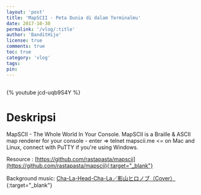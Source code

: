 ```yaml
---
layout: 'post'
title: 'MapSCII - Peta Dunia di dalam Terminalmu'
date: 2017-10-30
permalink: '/vlog/:title'
author: 'BanditHijo'
license: true
comments: true
toc: true
category: 'vlog'
tags:
pin:
---
```


<div style="margin-top:30px;"></div>

{% youtube jcd-uqb9S4Y %}

# Deskripsi

MapSCII - The Whole World In Your Console.
MapSCII is a Braille & ASCII map renderer for your console - enter => telnet mapscii.me <= on Mac and Linux, connect with PuTTY if you're using Windows.

Resource :
[https://github.com/rastapasta/mapscii](https://github.com/rastapasta/mapscii){:target="_blank"}

Background music:
[Cha-La-Head-Cha-La／影山ヒロノブ（Cover）](https://www.youtube.com/watch?v=1nSF-Xta3IM){:target="_blank"}

